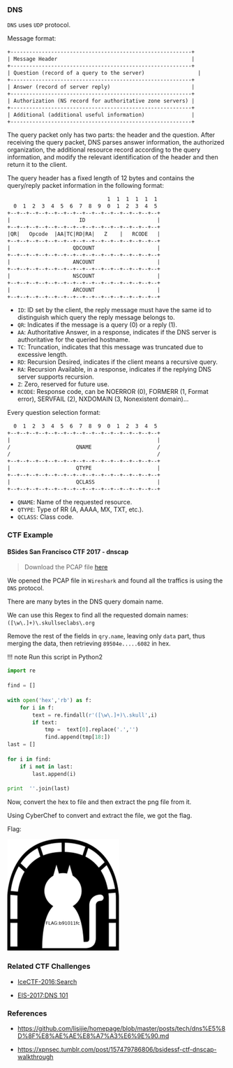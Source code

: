### DNS



`DNS` uses `UDP` protocol.

Message format:

```
+----------------------------------------------------------+
| Message Header                                           |
+----------------------------------------------------------+
| Question (record of a query to the server)                 |
+----------------------------------------------------------+
| Answer (record of server reply)                          |
+----------------------------------------------------------+
| Authorization (NS record for authoritative zone servers) |
+----------------------------------------------------------+
| Additional (additional useful information)               |
+----------------------------------------------------------+
```


The query packet only has two parts: the header and the question. After receiving the query packet, DNS parses answer information, the authorized organization, the additional resource record according to the query information, and modify the relevant identification of the header and then return it to the client.

The query header has a fixed length of 12 bytes and contains the query/reply packet information in the following format:


```
                                1  1  1  1  1  1
  0  1  2  3  4  5  6  7  8  9  0  1  2  3  4  5
+--+--+--+--+--+--+--+--+--+--+--+--+--+--+--+--+
|                      ID                       |
+--+--+--+--+--+--+--+--+--+--+--+--+--+--+--+--+
|QR|   Opcode  |AA|TC|RD|RA|   Z    |   RCODE   |
+--+--+--+--+--+--+--+--+--+--+--+--+--+--+--+--+
|                    QDCOUNT                    |
+--+--+--+--+--+--+--+--+--+--+--+--+--+--+--+--+
|                    ANCOUNT                    |
+--+--+--+--+--+--+--+--+--+--+--+--+--+--+--+--+
|                    NSCOUNT                    |
+--+--+--+--+--+--+--+--+--+--+--+--+--+--+--+--+
|                    ARCOUNT                    |
+--+--+--+--+--+--+--+--+--+--+--+--+--+--+--+--+
```

- `ID`: ID set by the client, the reply message must have the same id to distinguish which query the reply message belongs to.
- `QR`: Indicates if the message is a query (0) or a reply (1).
- `AA`: Authoritative Answer, in a response, indicates if the DNS server is authoritative for the queried hostname.
- `TC`: Truncation, indicates that this message was truncated due to excessive length.
- `RD`: Recursion Desired, indicates if the client means a recursive query.
- `RA`: Recursion Available, in a response, indicates if the replying DNS server supports recursion.
- `Z`: Zero, reserved for future use.
- `RCODE`: Response code, can be NOERROR (0), FORMERR (1, Format error), SERVFAIL (2), NXDOMAIN (3, Nonexistent domain)...


Every question selection format:

```
  0  1  2  3  4  5  6  7  8  9  0  1  2  3  4  5
+--+--+--+--+--+--+--+--+--+--+--+--+--+--+--+--+
|                                               |
/                     QNAME                     /
/                                               /
+--+--+--+--+--+--+--+--+--+--+--+--+--+--+--+--+
|                     QTYPE                     |
+--+--+--+--+--+--+--+--+--+--+--+--+--+--+--+--+
|                     QCLASS                    |
+--+--+--+--+--+--+--+--+--+--+--+--+--+--+--+--+
```


- `QNAME`: Name of the requested resource.
- `QTYPE`: Type of RR (A, AAAA, MX, TXT, etc.).
- `QCLASS`: Class code.



### CTF Example


#### BSides San Francisco CTF 2017 - dnscap


> Download the PCAP file [here](https://github.com/ctf-wiki/ctf-challenges/blob/master/misc/cap/BSides-San-Francisco-CTF-2017-dnscap/dnscap.pcap)

We opened the PCAP file in `Wireshark` and found all the traffics is using the `DNS` protocol.

There are many bytes in the DNS query domain name.

We can use this Regex to find all the requested domain names:  `([\w\.]+)\.skullseclabs\.org`




Remove the rest of the fields in `qry.name`, leaving only `data` part, thus merging the data, then retrieving `89504e.....6082` in hex.


!!! note
    Run this script in Python2


```python
import re

find = []

with open('hex','rb') as f:
    for i in f:
        text = re.findall(r'([\w\.]+)\.skull',i)
        if text:
            tmp =  text[0].replace('.','')
            find.append(tmp[18:])
last = []

for i in find:
    if i not in last:
        last.append(i)

print  ''.join(last)
```

Now, convert the hex to file and then extract the png file from it.

Using CyberChef to convert and extract the file, we got the flag.

Flag:


![dnscat_flag](./figure/dnscat_flag.png)


### Related CTF Challenges


- [IceCTF-2016:Search](https://mrpnkt.github.io/2016/icectf-2016-search/)

- [EIS-2017:DNS 101](https://github.com/susers/Writeups/blob/master/2017/EIS/Misc/DNS%20101/Write-up.md)



### References


- https://github.com/lisijie/homepage/blob/master/posts/tech/dns%E5%8D%8F%E8%AE%AE%E8%A7%A3%E6%9E%90.md

- https://xpnsec.tumblr.com/post/157479786806/bsidessf-ctf-dnscap-walkthrough
